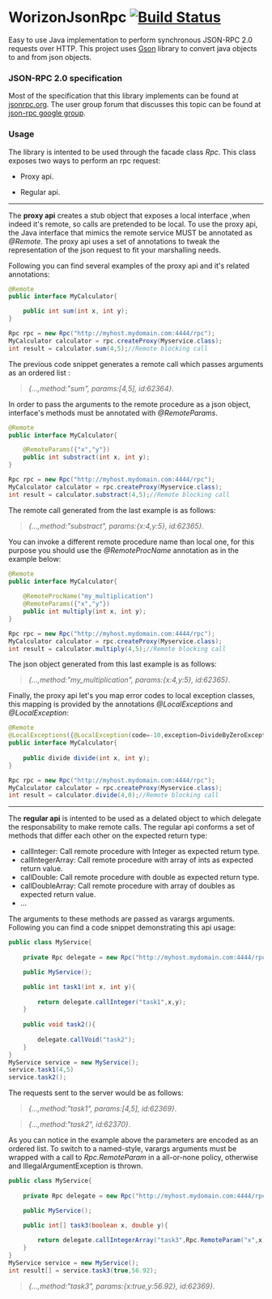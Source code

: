 WorizonJsonRpc [![Build Status](https://travis-ci.org/ececilla/WorizonJsonRpc.png?branch=master)](https://travis-ci.org/ececilla/WorizonJsonRpc)
==============

Easy to use Java implementation to perform synchronous JSON-RPC 2.0 requests over HTTP. This project uses [Gson](http://code.google.com/p/google-gson/)
library to convert java objects to and from json objects.   

### JSON-RPC 2.0 specification
Most of the specification that this library implements can be found at [jsonrpc.org](http://www.jsonrpc.org/specification). The user group forum that discusses this topic can be found at 
[json-rpc google group](http://groups.google.com/group/json-rpc).



### Usage
The library is intented to be used through the facade class *Rpc*. This class exposes two ways to perform an rpc request: 

* Proxy api.
+ Regular api.

---

The **proxy api** creates a stub object that exposes a local interface ,when indeed it's remote, so calls are pretended to be local. To use the proxy api, the Java interface that mimics the remote service MUST be annotated as *@Remote*. The proxy api uses a set of annotations to tweak the representation of the json request to fit your marshalling needs.

Following you can find several examples of the proxy api and it's related annotations:


```java
@Remote
public interface MyCalculator{

    public int sum(int x, int y);
}

Rpc rpc = new Rpc("http://myhost.mydomain.com:4444/rpc");
MyCalculator calculator = rpc.createProxy(Myservice.class);
int result = calculator.sum(4,5);//Remote blocking call
```
The previous code snippet generates a remote call which passes arguments as an ordered list :

>*{...,method:"sum", params:[4,5], id:62364}*. 

In order to pass the arguments to the remote procedure as a json object, interface's methods must be annotated with *@RemoteParams*.


```java
@Remote
public interface MyCalculator{

    @RemoteParams({"x","y"})
    public int substract(int x, int y);
}

Rpc rpc = new Rpc("http://myhost.mydomain.com:4444/rpc");
MyCalculator calculator = rpc.createProxy(Myservice.class);
int result = calculator.substract(4,5);//Remote blocking call
```
The remote call generated from the last example is as follows:

>*{...,method:"substract", params:{x:4,y:5}, id:62365}*. 

You can invoke a different remote procedure name than local one, for this purpose you should use the *@RemoteProcName* annotation as in the example below:

```java
@Remote
public interface MyCalculator{
    
    @RemoteProcName("my_multiplication")
    @RemoteParams({"x","y"})
    public int multiply(int x, int y);
}

Rpc rpc = new Rpc("http://myhost.mydomain.com:4444/rpc");
MyCalculator calculator = rpc.createProxy(Myservice.class);
int result = calculator.multiply(4,5);//Remote blocking call
```
The json object generated from this last example is as follows:

>*{...,method:"my_multiplication", params:{x:4,y:5}, id:62365}*. 

Finally, the proxy api let's you map error codes to local exception classes, this mapping is provided by the annotations *@LocalExceptions* and *@LocalException*: 

```java
@Remote
@LocalExceptions({@LocalException(code=-10,exception=DivideByZeroException.class)})
public interface MyCalculator{
    
    public divide divide(int x, int y);
}

Rpc rpc = new Rpc("http://myhost.mydomain.com:4444/rpc");
MyCalculator calculator = rpc.createProxy(Myservice.class);
int result = calculator.divide(4,0);//Remote blocking call
```

---

The **regular api** is intented to be used as a delated object to which delegate the responsability to make remote calls. The regular api conforms a set of methods that differ each other on the expected return type:

+ callInteger: Call remote procedure with Integer as expected return type.
+ callIntegerArray: Call remote procedure with array of ints as expected return value.
+ callDouble: Call remote procedure with double as expected return type.
+ callDoubleArray: Call remote procedure with array of doubles as expected return value.
+ ...

The arguments to these methods are passed as varargs arguments. Following you can find a code snippet demonstrating this api usage:

```java
public class MyService{
    
    private Rpc delegate = new Rpc("http://myhost.mydomain.com:4444/rpc");    

    public MyService();

    public int task1(int x, int y){
        
        return delegate.callInteger("task1",x,y);
    }
    
    public void task2(){
        
        delegate.callVoid("task2");
    }
}
MyService service = new MyService();
service.task1(4,5)
service.task2();
```

The requests sent to the server would be as follows:

>*{...,method:"task1", params:[4,5], id:62369}*.

>*{...,method:"task2", id:62370}*.

As you can notice in the example above the parameters are encoded as an ordered list. To switch to a named-style, varargs arguments must be wrapped with a call to *Rpc.RemoteParam* in a all-or-none policy, otherwise and IllegalArgumentException is thrown.

```java
public class MyService{
    
    private Rpc delegate = new Rpc("http://myhost.mydomain.com:4444/rpc");    

    public MyService();

    public int[] task3(boolean x, double y){
        
        return delegate.callIntegerArray("task3",Rpc.RemoteParam("x",x),Rpc.RemoteParam("y",y));
    }    
}
MyService service = new MyService();
int result[] = service.task3(true,56.92);
```
>*{...,method:"task3", params:{x:true,y:56.92}, id:62369}*.


